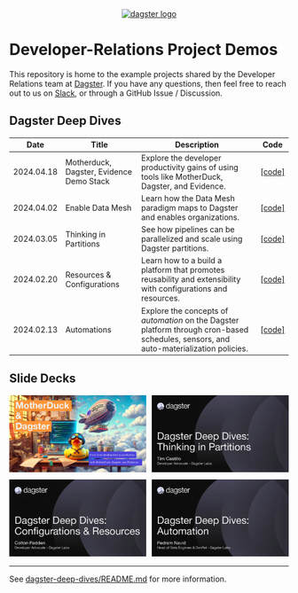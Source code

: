 <div align="center">
  <a target="_blank" href="https://dagster.io" style="background:none">
    <img alt="dagster logo" src="https://raw.githubusercontent.com/dagster-io/devrel-project-demos/master/.github/dagster-logo.png" width="auto" height="120px">
  </a>
</div>

# Developer-Relations Project Demos

This repository is home to the example projects shared by the Developer Relations team
at [Dagster](https://dagster.io). If you have any questions, then feel free to reach out
to us on [Slack](https://dagster.io/slack), or through a GitHub Issue / Discussion.

## Dagster Deep Dives

| Date       | Title                                    | Description                                                                                                                            | Code        |
|------------|------------------------------------------|----------------------------------------------------------------------------------------------------------------------------------------|-------------|
| 2024.04.18 | Motherduck, Dagster, Evidence Demo Stack | Explore the developer productivity gains of using tools like MotherDuck, Dagster, and Evidence.                                        | [[code]][5] |
| 2024.04.02 | Enable Data Mesh                         | Learn how the Data Mesh paradigm maps to Dagster and enables organizations.                                                            | [[code]][4] |
| 2024.03.05 | Thinking in Partitions                   | See how pipelines can be parallelized and scale using Dagster partitions.                                                              | [[code]][3] |
| 2024.02.20 | Resources & Configurations               | Learn how to a build a platform that promotes reusability and extensibility with configurations and resources.                         | [[code]][2] |
| 2024.02.13 | Automations                              | Explore the concepts of _automation_ on the Dagster platform through cron-based schedules, sensors, and auto-materialization policies. | [[code]][1] |

[1]: https://github.com/dagster-io/devrel-project-demos/tree/main/dagster-deep-dives/dagster_deep_dives/automation
[2]: https://github.com/dagster-io/devrel-project-demos/tree/main/dagster-deep-dives/dagster_deep_dives/resources_and_configurations
[3]: https://github.com/dagster-io/devrel-project-demos/tree/main/dagster-deep-dives/dagster_deep_dives/partitions
[4]: https://github.com/dagster-io/data-mesh-demo
[5]: https://github.com/dagster-io/devrel-project-demos/tree/main/motherduck-dagster-hybrid-compute

## Slide Decks

<div style="display: grid; grid-template-columns: repeat(2, 1fr); grid-gap: 10px;">
   <a href="https://github.com/dagster-io/devrel-project-demos/blob/main/slides/motherduck-dagster-evidence-hybrid-compute.pdf">
   <img src="slides/motherduck-dagster-evidence-hybrid-compute.jpg">
   </a>
   <a href="https://github.com/dagster-io/devrel-project-demos/blob/main/slides/03-deep-dive-partitions.pdf">
   <img src="slides/03-deep-dive-partitions.jpg">
   </a>
   <a href="https://github.com/dagster-io/devrel-project-demos/blob/main/slides/02-deep-dive-resources.pdf">
   <img src="slides/02-deep-dive-resources.jpg">
   </a>
   <a href="https://github.com/dagster-io/devrel-project-demos/blob/main/slides/01-deep-dive-wautomation.pdf">
   <img src="slides/01-deep-dive-automation.jpg">
   </a>
</div>

---

See [dagster-deep-dives/README.md](./dagster-deep-dives/README.md) for more information.
